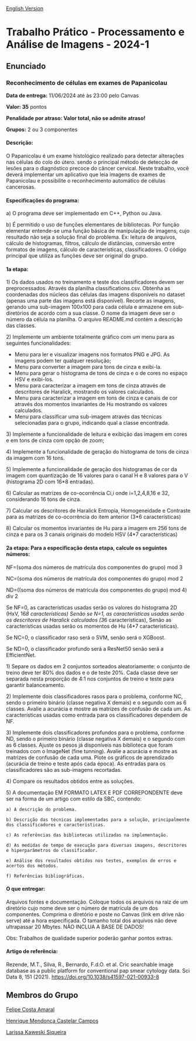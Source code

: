 [English Version](README.EN.md)

# Trabalho Prático - Processamento e Análise de Imagens - 2024-1

## Enunciado

### Reconhecimento de células em exames de Papanicolau

**Data de entrega:** 11/06/2024 até às 23:00 pelo Canvas

**Valor: 35** pontos

**Penalidade por atraso: Valor total, não se admite atraso!**

**Grupos:** 2 ou 3 componentes

#### Descrição:

O Papanicolau é um exame histológico realizado para detectar alterações nas células do colo do útero. sendo o principal método de detecção de lesões para o diagnóstico precoce do câncer cervical. Neste trabalho, você deverá implementar um aplicativo que leia imagens de exames de Papanicolau e possibilite o reconhecimento automático de células cancerosas.

#### Especificações do programa:

a) O programa deve ser implementado em C++, Python ou Java.

b) É permitido o uso de funções elementares de bibliotecas. Por função elementar entende-se uma função básica de manipulação de imagens, cujo resultado não seja a solução final do problema. Ex: leitura de arquivos, cálculo de histogramas, filtros, cálculo de distâncias, conversão entre formatos de imagens, cálculo de características, classificadores. O código principal que utiliza as funções deve ser original do grupo.

#### 1a etapa:

1\) Os dados usados no treinamento e teste dos classificadores devem ser preprocessados. Através da planilha classifications.csv. Obtenha as coordenadas dos núcleos das células das imagens disponíveis no dataset (apenas uma parte das imagens está disponível). Recorte as imagens, gerando uma sub-imagem 100x100 para cada célula e armazene em sub-diretórios de acordo com a sua classe. O nome da imagem deve ser o número da célula na planilha. O arquivo README.md contém a descrição das classes.

2\) Implemente um ambiente totalmente gráfico com um menu para as seguintes funcionalidades:

- Menu para ler e visualizar imagens nos formatos PNG e JPG. As imagens podem ter qualquer resolução; 
- Menu para converter a imagem para tons de cinza e exibi-la. 
- Menu para gerar o histograma de tons de cinza e o de cores no espaço HSV e exibi-los. 
- Menu para caracterizar a imagem em tons de cinza através de descritores de Haralick, mostrando os valores calculados. 
- Menu para caracterizar a imagem em tons de cinza e canais de cor através dos momentos invariantes de Hu mostrando os valores calculados. 
- Menu para classificar uma sub-imagem através das técnicas selecionadas para o grupo, indicando qual a classe encontrada.

3\) Implemente a funcionalidade de leitura e exibição das imagem em cores e em tons de cinza com opção de zoom;

4\) Implemente a funcionalidade de geração do histograma de tons de cinza da imagem com 16 tons.

5\) Implemente a funcionalidade de geração dos histogramas de cor da imagem com quantização de 16 valores para o canal H e 8 valores para o V (histograma 2D com 16*8 entradas).

6\) Calcular as matrizes de co-ocorrência Ci,i onde i=1,2,4,8,16 e 32, considerando 16 tons de cinza.

7\) Calcular os descritores de Haralick Entropia, Homogeneidade e Contraste para as matrizes de co-ocorrência do item anterior (3*6 características)

8\) Calcular os momentos invariantes de Hu para a imagem em 256 tons de cinza e para os 3 canais originais do modelo HSV (4*7 características)

#### 2a etapa: Para a especificação desta etapa, calcule os seguintes números:

NF=(soma dos números de matrícula dos componentes do grupo) mod 3

NC=(soma dos números de matrícula dos componentes do grupo) mod 2

ND=((soma dos números de matrícula dos componentes do grupo) mod 4) div 2

Se NF=0, as características usadas serão os valores do histograma 2D (HxV, 16*8 características) Senão se N=1, as características usadas serão os descritores de Haralick calculados (3*6 características), Senão as características usadas serão os momentos de Hu (4*7 características).

Se NC=0, o classificador raso será o SVM, senão será o XGBoost.

Se ND=0, o classificador profundo será a ResNet50 senão será a EfficientNet.

1\) Separe os dados em 2 conjuntos sorteados aleatoriamente: o conjunto de treino deve ter 80% dos dados e o de teste 20%. Cada classe deve ser separada nesta proporção de 4:1 nos conjuntos de treino e teste para garantir balanceamento.

2\) Implemente dois classificadores rasos para o problema, conforme NC, sendo o primeiro binário (classe negativa X demais) e o segundo com as 6 classes. Avalie a acurácia e mostre as matrizes de confusão de cada um. As características usadas como entrada para os classificadores dependem de NF.

3\) Implemente dois classificadores profundos para o problema, conforme ND, sendo o primeiro binário (classe negativa X demais) e o segundo com as 6 classes. Ajuste os pesos já disponíveis nas biblioteca que foram treinados com o ImageNet (fine tunning). Avalie a acurácia e mostre as matrizes de confusão de cada uma. Plote os gráficos de aprendizado (acurácia de treino e teste após cada época). As entradas para os classificadores são as sub-imagens recortadas.

4\) Compare os resultados obtidos entre as soluções.

5\) A documentação EM FORMATO LATEX E PDF CORREPONDENTE deve ser na forma de um artigo com estilo da SBC, contendo:

    a) A descrição do problema.

    b) Descrição das técnicas implementadas para a solução, principalmente dos classificadores e características.

    c) As referências das bibliotecas utilizadas na implementação.

    d) As medidas de tempo de execução para diversas imagens, descritores e hiperparâmetros do classificador.

    e) Análise dos resultados obtidos nos testes, exemplos de erros e acertos dos métodos.

    f) Referências bibliográficas.

#### O que entregar:

Arquivos fontes e documentação. Coloque todos os arquivos na raiz de um diretório cujo nome deve ser o número de matrícula de um dos componentes. Comprima o diretório e poste no Canvas (link em drive não serve) até a hora especificada. O tamanho total dos arquivos não deve ultrapassar 20 Mbytes. NÃO INCLUA A BASE DE DADOS!
   
Obs: Trabalhos de qualidade superior poderão ganhar pontos extras.

#### Artigo de referência:

Rezende, M.T., Silva, R., Bernardo, F.d.O. et al. Cric searchable image database as a public platform for conventional pap smear cytology data. Sci Data 8, 151 (2021). https://doi.org/10.1038/s41597-021-00933-8

## Membros do Grupo

[Felipe Costa Amaral]()

[Henrique Mendonça Castelar Campos]()

[Larissa Kaweski Siqueira]()